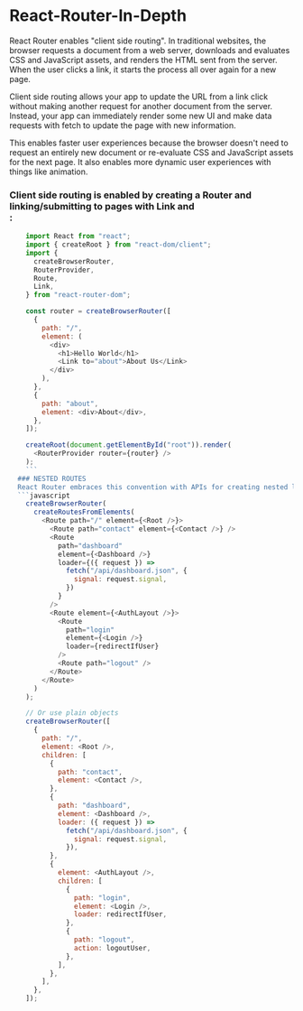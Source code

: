 # React-Router-In-Depth 

React Router enables "client side routing".
In traditional websites, the browser requests a document from a web server, downloads and evaluates CSS and JavaScript assets, and renders the HTML sent from the server. When the user clicks a link, it starts the process all over again for a new page.

Client side routing allows your app to update the URL from a link click without making another request for another document from the server. Instead, your app can immediately render some new UI and make data requests with fetch to update the page with new information.

This enables faster user experiences because the browser doesn't need to request an entirely new document or re-evaluate CSS and JavaScript assets for the next page. It also enables more dynamic user experiences with things like animation.

### Client side routing is enabled by creating a Router and linking/submitting to pages with Link and <Form>:

```javascript
    import React from "react";
    import { createRoot } from "react-dom/client";
    import {
      createBrowserRouter,
      RouterProvider,
      Route,
      Link,
    } from "react-router-dom";

    const router = createBrowserRouter([
      {
        path: "/",
        element: (
          <div>
            <h1>Hello World</h1>
            <Link to="about">About Us</Link>
          </div>
        ),
      },
      {
        path: "about",
        element: <div>About</div>,
      },
    ]);

    createRoot(document.getElementById("root")).render(
      <RouterProvider router={router} />
    );
    ```
  ### NESTED ROUTES
  React Router embraces this convention with APIs for creating nested layouts coupled to URL segments and data.
  ```javascript
    createBrowserRouter(
      createRoutesFromElements(
        <Route path="/" element={<Root />}>
          <Route path="contact" element={<Contact />} />
          <Route
            path="dashboard"
            element={<Dashboard />}
            loader={({ request }) =>
              fetch("/api/dashboard.json", {
                signal: request.signal,
              })
            }
          />
          <Route element={<AuthLayout />}>
            <Route
              path="login"
              element={<Login />}
              loader={redirectIfUser}
            />
            <Route path="logout" />
          </Route>
        </Route>
      )
    );

    // Or use plain objects
    createBrowserRouter([
      {
        path: "/",
        element: <Root />,
        children: [
          {
            path: "contact",
            element: <Contact />,
          },
          {
            path: "dashboard",
            element: <Dashboard />,
            loader: ({ request }) =>
              fetch("/api/dashboard.json", {
                signal: request.signal,
              }),
          },
          {
            element: <AuthLayout />,
            children: [
              {
                path: "login",
                element: <Login />,
                loader: redirectIfUser,
              },
              {
                path: "logout",
                action: logoutUser,
              },
            ],
          },
        ],
      },
    ]);
  ```
